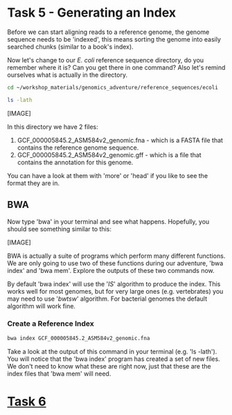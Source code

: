 # Task 5 - Generating an Index
Before we can start aligning reads to a reference genome, the genome sequence needs to be 'indexed', this means sorting the genome into easily searched chunks (similar to a book's index).

Now let's change to our *E. coli* reference sequence directory, do you remember where it is? Can you get there in one command? Also let's remind ourselves what is actually in the directory.
```bash
cd ~/workshop_materials/genomics_adventure/reference_sequences/ecoli

ls -lath
```

[IMAGE]

In this directory we have 2 files:
 1. GCF_000005845.2_ASM584v2_genomic.fna - which is a FASTA file that contains the reference genome sequence.
 2. GCF_000005845.2_ASM584v2_genomic.gff - which is a file that contains the annotation for this genome.
 
You can have a look at them with 'more' or 'head' if you like to see the format they are in.

## BWA
Now type 'bwa' in your terminal and see what happens. Hopefully, you should see something similar to this:

[IMAGE]

BWA is actually a suite of programs which perform many different functions. We are only going to use two of these functions during our adventure, 'bwa index' and 'bwa mem'. Explore the outputs of these two commands now.

By default 'bwa index' will use the '*IS*' algorithm to produce the index. This works well for most genomes, but for very large ones (e.g. vertebrates) you may need to use '*bwtsw*' algorithm. For bacterial genomes the default algorithm will work fine.

### Create a Reference Index
```bash
bwa index GCF_000005845.2_ASM584v2_genomic.fna
```
Take a look at the output of this command in your terminal (e.g. 'ls -lath'). You will notice that the 'bwa index' program has created a set of new files. We don't need to know what these are right now, just that these are the index files that 'bwa mem' will need.

# [Task 6]()
